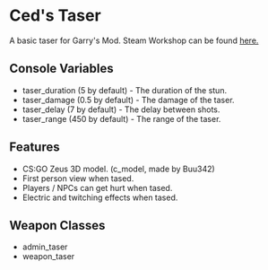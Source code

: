 # Ced's Taser
A basic taser for Garry's Mod.
Steam Workshop can be found [here.](https://steamcommunity.com/sharedfiles/filedetails/?id=1526443706)

## Console Variables
- taser_duration (5 by default) - The duration of the stun.
- taser_damage (0.5 by default) - The damage of the taser.
- taser_delay (7 by default) - The delay between shots.
- taser_range (450 by default) - The range of the taser.

## Features
- CS:GO Zeus 3D model. (c_model, made by Buu342)
- First person view when tased.
- Players / NPCs can get hurt when tased.
- Electric and twitching effects when tased.

## Weapon Classes
- admin_taser
- weapon_taser